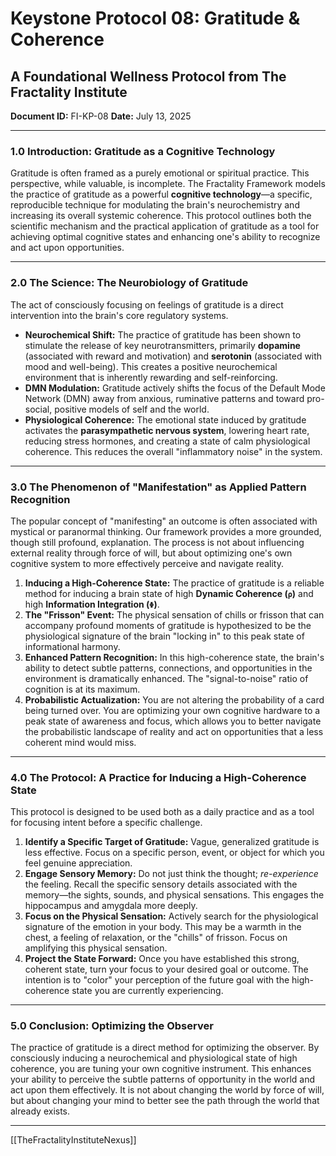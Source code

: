 # Keystone Protocol 08: Gratitude & Coherence
## A Foundational Wellness Protocol from The Fractality Institute
**Document ID:** FI-KP-08
**Date:** July 13, 2025

---

### **1.0 Introduction: Gratitude as a Cognitive Technology**

Gratitude is often framed as a purely emotional or spiritual practice. This perspective, while valuable, is incomplete. The Fractality Framework models the practice of gratitude as a powerful **cognitive technology**—a specific, reproducible technique for modulating the brain's neurochemistry and increasing its overall systemic coherence. This protocol outlines both the scientific mechanism and the practical application of gratitude as a tool for achieving optimal cognitive states and enhancing one's ability to recognize and act upon opportunities.

---

### **2.0 The Science: The Neurobiology of Gratitude**

The act of consciously focusing on feelings of gratitude is a direct intervention into the brain's core regulatory systems.

* **Neurochemical Shift:** The practice of gratitude has been shown to stimulate the release of key neurotransmitters, primarily **dopamine** (associated with reward and motivation) and **serotonin** (associated with mood and well-being). This creates a positive neurochemical environment that is inherently rewarding and self-reinforcing.
* **DMN Modulation:** Gratitude actively shifts the focus of the Default Mode Network (DMN) away from anxious, ruminative patterns and toward pro-social, positive models of self and the world.
* **Physiological Coherence:** The emotional state induced by gratitude activates the **parasympathetic nervous system**, lowering heart rate, reducing stress hormones, and creating a state of calm physiological coherence. This reduces the overall "inflammatory noise" in the system.

---

### **3.0 The Phenomenon of "Manifestation" as Applied Pattern Recognition**

The popular concept of "manifesting" an outcome is often associated with mystical or paranormal thinking. Our framework provides a more grounded, though still profound, explanation. The process is not about influencing external reality through force of will, but about optimizing one's own cognitive system to more effectively perceive and navigate reality.

1.  **Inducing a High-Coherence State:** The practice of gratitude is a reliable method for inducing a brain state of high **Dynamic Coherence (`ρ`)** and high **Information Integration (`Φ`)**.
2.  **The "Frisson" Event:** The physical sensation of chills or frisson that can accompany profound moments of gratitude is hypothesized to be the physiological signature of the brain "locking in" to this peak state of informational harmony.
3.  **Enhanced Pattern Recognition:** In this high-coherence state, the brain's ability to detect subtle patterns, connections, and opportunities in the environment is dramatically enhanced. The "signal-to-noise" ratio of cognition is at its maximum.
4.  **Probabilistic Actualization:** You are not altering the probability of a card being turned over. You are optimizing your own cognitive hardware to a peak state of awareness and focus, which allows you to better navigate the probabilistic landscape of reality and act on opportunities that a less coherent mind would miss.

---

### **4.0 The Protocol: A Practice for Inducing a High-Coherence State**

This protocol is designed to be used both as a daily practice and as a tool for focusing intent before a specific challenge.

1.  **Identify a Specific Target of Gratitude:** Vague, generalized gratitude is less effective. Focus on a specific person, event, or object for which you feel genuine appreciation.
2.  **Engage Sensory Memory:** Do not just think the thought; *re-experience* the feeling. Recall the specific sensory details associated with the memory—the sights, sounds, and physical sensations. This engages the hippocampus and amygdala more deeply.
3.  **Focus on the Physical Sensation:** Actively search for the physiological signature of the emotion in your body. This may be a warmth in the chest, a feeling of relaxation, or the "chills" of frisson. Focus on amplifying this physical sensation.
4.  **Project the State Forward:** Once you have established this strong, coherent state, turn your focus to your desired goal or outcome. The intention is to "color" your perception of the future goal with the high-coherence state you are currently experiencing.

---

### **5.0 Conclusion: Optimizing the Observer**

The practice of gratitude is a direct method for optimizing the observer. By consciously inducing a neurochemical and physiological state of high coherence, you are tuning your own cognitive instrument. This enhances your ability to perceive the subtle patterns of opportunity in the world and act upon them effectively. It is not about changing the world by force of will, but about changing your mind to better see the path through the world that already exists.

---
[[TheFractalityInstituteNexus]]


